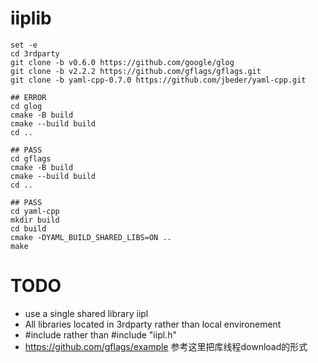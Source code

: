 # iiplib

```
set -e
cd 3rdparty
git clone -b v0.6.0 https://github.com/google/glog
git clone -b v2.2.2 https://github.com/gflags/gflags.git
git clone -b yaml-cpp-0.7.0 https://github.com/jbeder/yaml-cpp.git

## ERROR
cd glog
cmake -B build
cmake --build build
cd ..

## PASS
cd gflags
cmake -B build
cmake --build build
cd ..

## PASS
cd yaml-cpp
mkdir build 
cd build
cmake -DYAML_BUILD_SHARED_LIBS=ON ..
make

```


# TODO
* use a single shared library iipl
* All libraries located in 3rdparty rather than local environement
* #include<iipl> rather than #include "iipl.h" 
* https://github.com/gflags/example
  参考这里把库线程download的形式